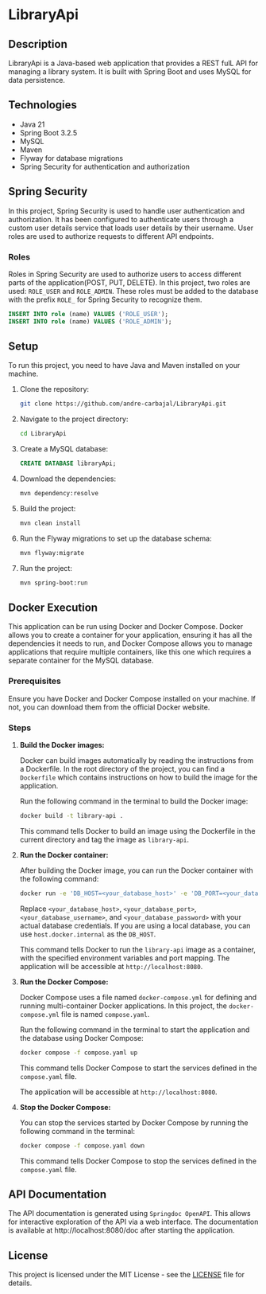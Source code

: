 # LibraryApi

## Description
LibraryApi is a Java-based web application that provides a REST fulL API for managing a library system. It is built with Spring Boot and uses MySQL for data persistence.

## Technologies
- Java 21
- Spring Boot 3.2.5
- MySQL
- Maven
- Flyway for database migrations
- Spring Security for authentication and authorization

## Spring Security
In this project, Spring Security is used to handle user authentication and authorization. It has been configured to authenticate users through a custom user details service that loads user details by their username. User roles are used to authorize requests to different API endpoints.

### Roles
Roles in Spring Security are used to authorize users to access different parts of the application(POST, PUT, DELETE). In this project, two roles are used: `ROLE_USER` and `ROLE_ADMIN`. These roles must be added to the database with the prefix `ROLE_` for Spring Security to recognize them.
```sql
INSERT INTO role (name) VALUES ('ROLE_USER');
INSERT INTO role (name) VALUES ('ROLE_ADMIN');
```

## Setup
To run this project, you need to have Java and Maven installed on your machine.

1. Clone the repository:
   ```bash
   git clone https://github.com/andre-carbajal/LibraryApi.git
   ```

2. Navigate to the project directory:
   ```bash
   cd LibraryApi
   ```

3. Create a MySQL database:
   ```sql
   CREATE DATABASE libraryApi;
   ```

4. Download the dependencies:
   ```bash
   mvn dependency:resolve
   ```

5. Build the project:
   ```bash
   mvn clean install
   ```
6. Run the Flyway migrations to set up the database schema:
   ```bash
   mvn flyway:migrate
   ```

7. Run the project:
   ```bash
   mvn spring-boot:run
   ```

## Docker Execution

This application can be run using Docker and Docker Compose. Docker allows you to create a container for your application, ensuring it has all the dependencies it needs to run, and Docker Compose allows you to manage applications that require multiple containers, like this one which requires a separate container for the MySQL database.

### Prerequisites

Ensure you have Docker and Docker Compose installed on your machine. If not, you can download them from the official Docker website.

### Steps

1. **Build the Docker images:**

   Docker can build images automatically by reading the instructions from a Dockerfile. In the root directory of the project, you can find a `Dockerfile` which contains instructions on how to build the image for the application.

   Run the following command in the terminal to build the Docker image:

    ```bash
    docker build -t library-api .
    ```

   This command tells Docker to build an image using the Dockerfile in the current directory and tag the image as `library-api`.

2. **Run the Docker container:**

   After building the Docker image, you can run the Docker container with the following command:

    ```bash
    docker run -e 'DB_HOST=<your_database_host>' -e 'DB_PORT=<your_database_port>' -e 'DB_USERNAME=<your_database_username>' -e 'DB_PASSWORD=<your_database_password>' -p 8080:8080 library-api
    ```

   Replace `<your_database_host>`, `<your_database_port>`, `<your_database_username>`, and `<your_database_password>` with your actual database credentials. If you are using a local database, you can use `host.docker.internal` as the `DB_HOST`.

   This command tells Docker to run the `library-api` image as a container, with the specified environment variables and port mapping. The application will be accessible at `http://localhost:8080`.

3. **Run the Docker Compose:**

   Docker Compose uses a file named `docker-compose.yml` for defining and running multi-container Docker applications. In this project, the `docker-compose.yml` file is named `compose.yaml`.

   Run the following command in the terminal to start the application and the database using Docker Compose:

    ```bash
    docker compose -f compose.yaml up
    ```

   This command tells Docker Compose to start the services defined in the `compose.yaml` file.

   The application will be accessible at `http://localhost:8080`.

4. **Stop the Docker Compose:**

   You can stop the services started by Docker Compose by running the following command in the terminal:

    ```bash
    docker compose -f compose.yaml down
    ```

   This command tells Docker Compose to stop the services defined in the `compose.yaml` file.

## API Documentation
The API documentation is generated using `Springdoc OpenAPI`. This allows for interactive exploration of the API via a web interface. The documentation is available at http://localhost:8080/doc after starting the application.

## License
This project is licensed under the MIT License - see the [LICENSE](LICENSE) file for details.